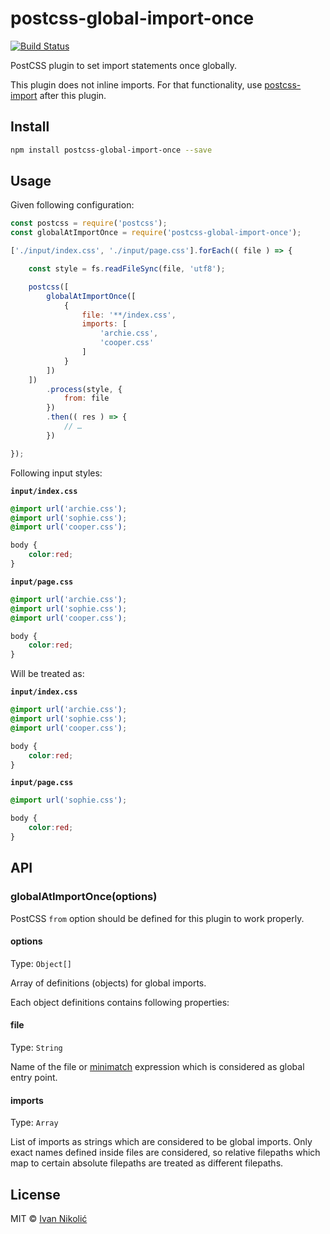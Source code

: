 # postcss-global-import-once

[![Build Status][ci-img]][ci]

PostCSS plugin to set import statements once globally.

This plugin does not inline imports. For that functionality, use [postcss-import][postcss-import] after this plugin.

## Install

```sh
npm install postcss-global-import-once --save
```

## Usage

Given following configuration:

```js
const postcss = require('postcss');
const globalAtImportOnce = require('postcss-global-import-once');

['./input/index.css', './input/page.css'].forEach(( file ) => {

	const style = fs.readFileSync(file, 'utf8');

	postcss([
		globalAtImportOnce([
			{
				file: '**/index.css',
				imports: [
					'archie.css',
					'cooper.css'
				]
			}
		])
	])
		.process(style, {
			from: file
		})
		.then(( res ) => {
			// …
		})

});
```

Following input styles:

**`input/index.css`**

```css
@import url('archie.css');
@import url('sophie.css');
@import url('cooper.css');

body {
	color:red;
}
```

**`input/page.css`**

```css
@import url('archie.css');
@import url('sophie.css');
@import url('cooper.css');

body {
	color:red;
}
```

Will be treated as:

**`input/index.css`**

```css
@import url('archie.css');
@import url('sophie.css');
@import url('cooper.css');

body {
	color:red;
}
```

**`input/page.css`**

```css
@import url('sophie.css');

body {
	color:red;
}
```

## API

### globalAtImportOnce(options)

PostCSS `from` option should be defined for this plugin to work properly.

#### options

Type: `Object[]`

Array of definitions (objects) for global imports.

Each object definitions contains following properties:

#### file

Type: `String`

Name of the file or [minimatch][minimatch] expression which is considered as global entry point.

#### imports

Type: `Array`

List of imports as strings which are considered to be global imports. Only exact names defined inside files are considered, so relative filepaths which map to certain absolute filepaths are treated as different filepaths.

## License

MIT © [Ivan Nikolić](http://ivannikolic.com)

[ci]: https://travis-ci.org/niksy/postcss-global-import-once
[ci-img]: https://img.shields.io/travis/niksy/postcss-global-import-once.svg
[postcss-import]: https://github.com/postcss/postcss-import
[minimatch]: https://github.com/isaacs/minimatch
